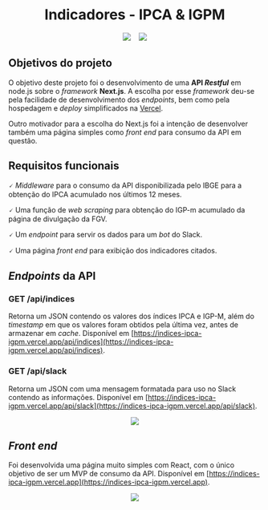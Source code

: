 <div align=center>

# Indicadores - IPCA & IGPM

</div>
    
<p align="center">
    <img src="https://badgen.net/badge/node.js/next/blue?icon=vercel" />&nbsp;&nbsp;&nbsp;
    <img src="https://badgen.net/badge/git/github/orange?icon=github" />
</p>

## Objetivos do projeto

O objetivo deste projeto foi o desenvolvimento de uma **API _Restful_** em node.js sobre o _framework_ **Next.js**. A escolha por esse _framework_ deu-se pela facilidade de desenvolvimento dos _endpoints_, bem como pela hospedagem e _deploy_ simplificados na [Vercel](https://vercel.com).

Outro motivador para a escolha do Next.js foi a intenção de desenvolver também uma página simples como _front end_ para consumo da API em questão.

## Requisitos funcionais

🗸 _Middleware_ para o consumo da API disponibilizada pelo IBGE para a obtenção do IPCA acumulado nos últimos 12 meses.

🗸 Uma função de _web scraping_ para obtenção do IGP-m acumulado da página de divulgação da FGV.

🗸 Um _endpoint_ para servir os dados para um _bot_ do Slack.

🗸 Uma página _front end_ para exibição dos indicadores citados.

## _Endpoints_ da API

### GET /api/indices

Retorna um JSON contendo os valores dos índices IPCA e IGP-M, além do _timestamp_ em que os valores foram obtidos pela última vez, antes de armazenar em _cache_. Disponível em [https://indices-ipca-igpm.vercel.app/api/indices](https://indices-ipca-igpm.vercel.app/api/indices).

### GET /api/slack

Retorna um JSON com uma mensagem formatada para uso no Slack contendo as informações. Disponível em [https://indices-ipca-igpm.vercel.app/api/slack](https://indices-ipca-igpm.vercel.app/api/slack).

<div align=center>
<img src="https://user-images.githubusercontent.com/83148400/201526877-cf76c27c-fb17-495d-a0c5-cae8eb9b341f.png" />
</div>

## _Front end_

Foi desenvolvida uma página muito simples com React, com o único objetivo de ser um MVP de consumo da API. Disponível em [https://indices-ipca-igpm.vercel.app](https://indices-ipca-igpm.vercel.app).

<div align=center>
<img src="https://user-images.githubusercontent.com/83148400/201526964-3d8231a1-85d1-4477-a7dc-77c7c109e493.png" />
</div>
